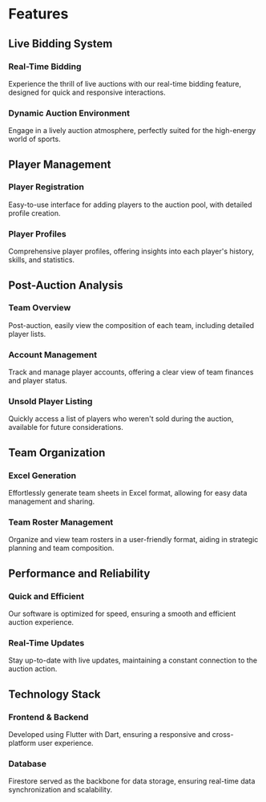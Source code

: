 <h1>Features</h1>

<h2>Live Bidding System</h2>
<h3>Real-Time Bidding</h3> Experience the thrill of live auctions with our real-time bidding feature, designed for quick and responsive interactions.
<h3>Dynamic Auction Environment</h3> Engage in a lively auction atmosphere, perfectly suited for the high-energy world of sports.

<h2>Player Management</h2>
<h3>Player Registration </h3>Easy-to-use interface for adding players to the auction pool, with detailed profile creation.
<h3>Player Profiles</h3> Comprehensive player profiles, offering insights into each player's history, skills, and statistics.

<h2>Post-Auction Analysis</h2>
<h3>Team Overview</h3> Post-auction, easily view the composition of each team, including detailed player lists.
<h3>Account Management</h3> Track and manage player accounts, offering a clear view of team finances and player status.
<h3>Unsold Player Listing</h3> Quickly access a list of players who weren't sold during the auction, available for future considerations.

<h2>Team Organization</h2>
<h3>Excel Generation</h3> Effortlessly generate team sheets in Excel format, allowing for easy data management and sharing.
<h3>Team Roster Management</h3>Organize and view team rosters in a user-friendly format, aiding in strategic planning and team composition.

<h2>Performance and Reliability</h2>
<h3>Quick and Efficient</h3>Our software is optimized for speed, ensuring a smooth and efficient auction experience.
<h3>Real-Time Updates</h3> Stay up-to-date with live updates, maintaining a constant connection to the auction action.

<h2>Technology Stack</h2>

<h3>Frontend & Backend</h3>
Developed using Flutter with Dart, ensuring a responsive and cross-platform user experience.

<h3>Database</h3>
Firestore served as the backbone for data storage, ensuring real-time data synchronization and scalability.

